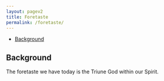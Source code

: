 ```yaml
---
layout: pagev2
title: Foretaste
permalink: /foretaste/
---
```

- [Background](#background)

## Background

The foretaste we have today is the Triune God within our Spirit. 